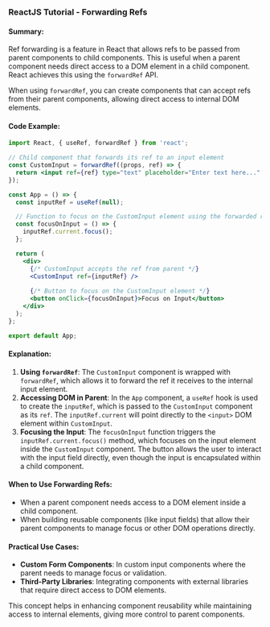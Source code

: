 ### ReactJS Tutorial - Forwarding Refs

#### Summary:
Ref forwarding is a feature in React that allows refs to be passed from parent components to child components. This is useful when a parent component needs direct access to a DOM element in a child component. React achieves this using the `forwardRef` API.

When using `forwardRef`, you can create components that can accept refs from their parent components, allowing direct access to internal DOM elements.

#### Code Example:

```jsx
import React, { useRef, forwardRef } from 'react';

// Child component that forwards its ref to an input element
const CustomInput = forwardRef((props, ref) => {
  return <input ref={ref} type="text" placeholder="Enter text here..." />;
});

const App = () => {
  const inputRef = useRef(null);

  // Function to focus on the CustomInput element using the forwarded ref
  const focusOnInput = () => {
    inputRef.current.focus();
  };

  return (
    <div>
      {/* CustomInput accepts the ref from parent */}
      <CustomInput ref={inputRef} />
      
      {/* Button to focus on the CustomInput element */}
      <button onClick={focusOnInput}>Focus on Input</button>
    </div>
  );
};

export default App;
```

#### Explanation:
1. **Using `forwardRef`**: The `CustomInput` component is wrapped with `forwardRef`, which allows it to forward the ref it receives to the internal input element.
2. **Accessing DOM in Parent**: In the `App` component, a `useRef` hook is used to create the `inputRef`, which is passed to the `CustomInput` component as its `ref`. The `inputRef.current` will point directly to the `<input>` DOM element within `CustomInput`.
3. **Focusing the Input**: The `focusOnInput` function triggers the `inputRef.current.focus()` method, which focuses on the input element inside the `CustomInput` component. The button allows the user to interact with the input field directly, even though the input is encapsulated within a child component.

#### When to Use Forwarding Refs:
- When a parent component needs access to a DOM element inside a child component.
- When building reusable components (like input fields) that allow their parent components to manage focus or other DOM operations directly.

#### Practical Use Cases:
- **Custom Form Components**: In custom input components where the parent needs to manage focus or validation.
- **Third-Party Libraries**: Integrating components with external libraries that require direct access to DOM elements.

This concept helps in enhancing component reusability while maintaining access to internal elements, giving more control to parent components.